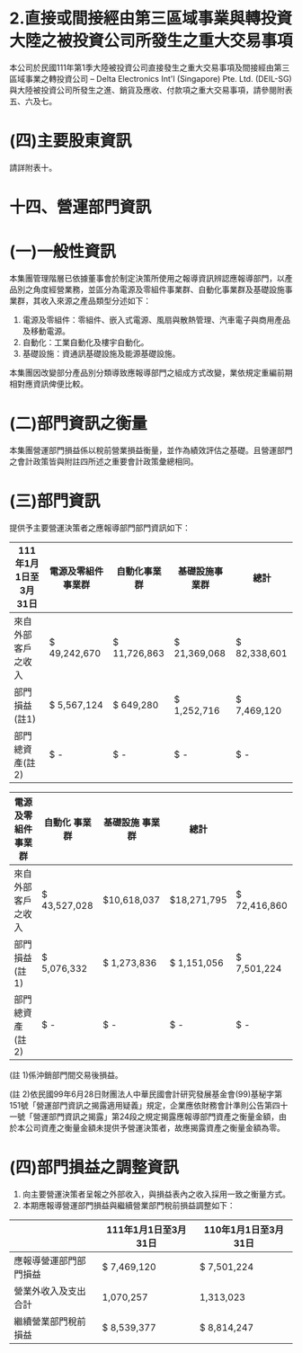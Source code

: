 # 2.直接或間接經由第三區域事業與轉投資大陸之被投資公司所發生之重大交易事項

本公司於民國111年第1季大陸被投資公司直接發生之重大交易事項及間接經由第三區域事業之轉投資公司 – Delta Electronics Int'l (Singapore) Pte. Ltd. (DEIL-SG)與大陸被投資公司所發生之進、銷貨及應收、付款項之重大交易事項，請參閱附表五、六及七。

# (四)主要股東資訊

請詳附表十。

# 十四、營運部門資訊

# (一)一般性資訊

本集團管理階層已依據董事會於制定決策所使用之報導資訊辨認應報導部門，以產品別之角度經營業務，並區分為電源及零組件事業群、自動化事業群及基礎設施事業群，其收入來源之產品類型分述如下：

1. 電源及零組件：零組件、嵌入式電源、風扇與散熱管理、汽車電子與商用產品及移動電源。
2. 自動化：工業自動化及樓宇自動化。
3. 基礎設施：資通訊基礎設施及能源基礎設施。

本集團因改變部分產品別分類導致應報導部門之組成方式改變，業依規定重編前期相對應資訊俾便比較。

# (二)部門資訊之衡量

本集團營運部門損益係以稅前營業損益衡量，並作為績效評估之基礎。且營運部門之會計政策皆與附註四所述之重要會計政策彙總相同。

# (三)部門資訊

提供予主要營運決策者之應報導部門部門資訊如下：

|111年1月1日至3月31日|電源及零組件事業群|自動化事業群|基礎設施事業群|總計|
|---|---|---|---|---|
|來自外部客戶之收入|$ 49,242,670|$ 11,726,863|$ 21,369,068|$ 82,338,601|
|部門損益(註1)|$ 5,567,124|$ 649,280|$ 1,252,716|$ 7,469,120|
|部門總資產(註2)|$ -|$ -|$ -|$ -|# 110年1月1日至3月31日

|電源及零組件 事業群|自動化 事業群|基礎設施 事業群|總計| |
|---|---|---|---|---|
|來自外部客戶之收入|$ 43,527,028|$10,618,037|$18,271,795|$ 72,416,860|
|部門損益(註1)|$ 5,076,332|$ 1,273,836|$ 1,151,056|$ 7,501,224|
|部門總資產(註2)|$ -|$ -|$ -|$ -|

(註 1)係沖銷部門間交易後損益。

(註 2)依民國99年6月28日財團法人中華民國會計研究發展基金會(99)基秘字第151號「營運部門資訊之揭露適用疑義」規定，企業應依財務會計準則公告第四十一號「營運部門資訊之揭露」第24段之規定揭露應報導部門資產之衡量金額，由於本公司資產之衡量金額未提供予營運決策者，故應揭露資產之衡量金額為零。

# (四)部門損益之調整資訊

1. 向主要營運決策者呈報之外部收入，與損益表內之收入採用一致之衡量方式。
2. 本期應報導營運部門損益與繼續營業部門稅前損益調整如下：

| |111年1月1日至3月31日|110年1月1日至3月31日|
|---|---|---|
|應報導營運部門部門損益|$ 7,469,120|$ 7,501,224|
|營業外收入及支出合計|1,070,257|1,313,023|
|繼續營業部門稅前損益|$ 8,539,377|$ 8,814,247|